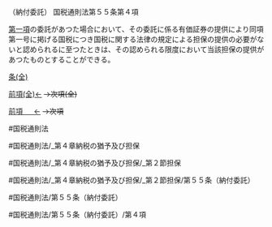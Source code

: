 （納付委託）
国税通則法第５５条第４項

[第一項](国税通則法＿＿＿＿＿第５５条第１項)の委託があつた場合において、その委託に係る有価証券の提供により同項第一号に掲げる国税につき国税に関する法律の規定による担保の提供の必要がないと認められるに至つたときは、その認められる限度において当該担保の提供があつたものとすることができる。

[条(全)](国税通則法＿＿＿＿＿第５５条_.md)

[前項(全)←](国税通則法＿＿＿＿＿第５５条第３項_.md)  ~~→次項(全)~~

[前項 　 ←](国税通則法＿＿＿＿＿第５５条第３項.md)  ~~→次項~~



#国税通則法

#国税通則法/_第４章納税の猶予及び担保

#国税通則法/_第４章納税の猶予及び担保/_第２節担保

#国税通則法/_第４章納税の猶予及び担保/_第２節担保/第５５条（納付委託）

#国税通則法/第５５条（納付委託）

#国税通則法/第５５条（納付委託）/第４項

